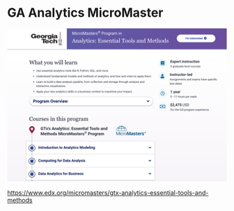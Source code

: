 # GA Analytics MicroMaster

![](https://github.com/Alexxxalot/GA-Analytics-MicroMaster/blob/main/Readme/MicroMasterPage.png?raw=true)

https://www.edx.org/micromasters/gtx-analytics-essential-tools-and-methods

